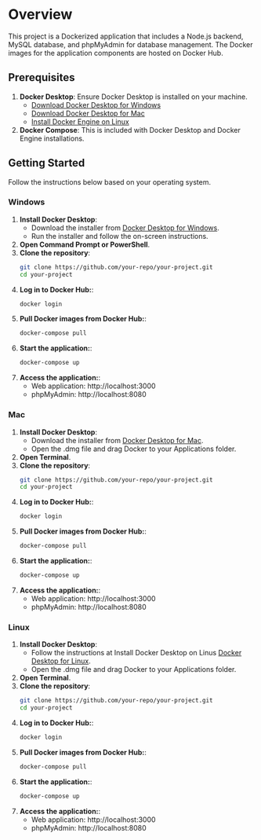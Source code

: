 # Overview

This project is a Dockerized application that includes a Node.js backend, MySQL database, and phpMyAdmin for database management. The Docker images for the application components are hosted on Docker Hub.

## Prerequisites

1. **Docker Desktop**: Ensure Docker Desktop is installed on your machine.
   * [Download Docker Desktop for Windows](https://www.docker.com/products/docker-desktop)
   * [Download Docker Desktop for Mac](https://www.docker.com/products/docker-desktop)
   * [Install Docker Engine on Linux](https://docs.docker.com/engine/install/)
2. **Docker Compose**: This is included with Docker Desktop and Docker Engine installations.

## Getting Started

Follow the instructions below based on your operating system.

### Windows

1. **Install Docker Desktop**:
   * Download the installer from [Docker Desktop for Windows](https://www.docker.com/products/docker-desktop).
   * Run the installer and follow the on-screen instructions.
2. **Open Command Prompt or PowerShell**.
3. **Clone the repository**:
   ```bash
   git clone https://github.com/your-repo/your-project.git
   cd your-project
4. **Log in to Docker Hub:**:
   ```bash
   docker login
5. **Pull Docker images from Docker Hub:**:
   ```bash
   docker-compose pull
6. **Start the application:**:
   ```bash
   docker-compose up   
7. **Access the application:**:
   * Web application: http://localhost:3000
   * phpMyAdmin: http://localhost:8080

### Mac

1. **Install Docker Desktop**:
   * Download the installer from [Docker Desktop for Mac](https://www.docker.com/products/docker-desktop).
   * Open the .dmg file and drag Docker to your Applications folder.
2. **Open Terminal**.
3. **Clone the repository**:
   ```bash
   git clone https://github.com/your-repo/your-project.git
   cd your-project
4. **Log in to Docker Hub:**:
   ```bash
   docker login
5. **Pull Docker images from Docker Hub:**:
   ```bash
   docker-compose pull
6. **Start the application:**:
   ```bash
   docker-compose up   
7. **Access the application:**:
   * Web application: http://localhost:3000
   * phpMyAdmin: http://localhost:8080

### Linux

1. **Install Docker Desktop**:
   * Follow the instructions at Install Docker Desktop on Linus [Docker Desktop for Linux](https://docs.docker.com/desktop/install/linux-install/).
   * Open the .dmg file and drag Docker to your Applications folder.
2. **Open Terminal**.
3. **Clone the repository**:
   ```bash
   git clone https://github.com/your-repo/your-project.git
   cd your-project
4. **Log in to Docker Hub:**:
   ```bash
   docker login
5. **Pull Docker images from Docker Hub:**:
   ```bash
   docker-compose pull
6. **Start the application:**:
   ```bash
   docker-compose up   
7. **Access the application:**:
   * Web application: http://localhost:3000
   * phpMyAdmin: http://localhost:8080
